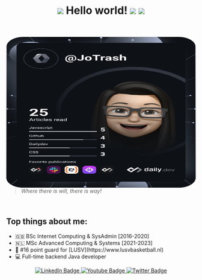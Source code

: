 <h1 align="center">
  <img src="GIF/Earth.gif" width="24px">
   Hello world!   <img src="https://media.giphy.com/media/hvRJCLFzcasrR4ia7z/giphy.gif" width="30px"/>
  <img src="GIF/Hi.gif" width="40px" />
</h1>

<br/>
<br/>

<a href="https://app.daily.dev/JoTrash">
<img align="right" height="400" width="600" alt="GIF" src="https://github.com/JoanaTrashlieva/JoanaTrashlieva/blob/main/devcard.svg" alt="Jo's Dev Card"/></a>

> *Where there is will, there is way!*
<br/>

## Top things about me:
<ul>
  <li>🇬🇧 BSc Internet Computing & SysAdmin [2016-2020] </li>
  <li>🇳🇱 MSc Advanced Computing & Systems [2021-2023]</li>
  <li>🏀 #16 point guard for [LUSV](https://www.lusvbasketball.nl)
  <li>💻 Full-time backend Java developer</li>
</ul>


<div id="header" align="center">
  <div id="badges">
    <a href="https://nl.linkedin.com/in/joana-trashlieva">
      <img src="https://img.shields.io/badge/LinkedIn-blue?style=flat&logo=linkedin&logoColor=white" alt="LinkedIn Badge"/>
    </a>
    <a href="https://www.instagram.com/joana.trashlieva/">
      <img src="https://img.shields.io/badge/Instagram-ff69b4?style=flat&logo=instagram&logoColor=white" alt="Youtube Badge"/>
    </a>
    <a href="https://twitter.com/jotrashlieva">
      <img src="https://img.shields.io/badge/Twitter-blue?style=flat&logo=twitter&logoColor=white" alt="Twitter Badge"/>
    </a>
  </div>
  <img src="https://komarev.com/ghpvc/?username=JoanaTrashlieva&style=flat&color=blue" alt=""/>
</div>


